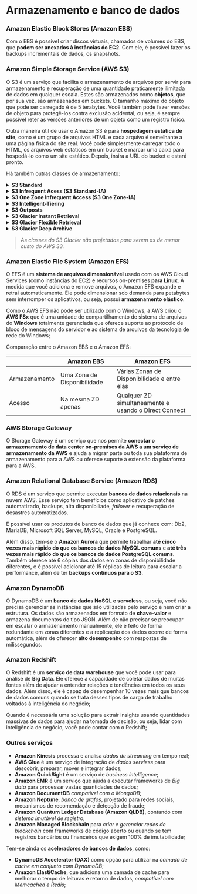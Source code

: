 # Armazenamento e banco de dados

### Amazon Elastic Block Stores (Amazon EBS)

Com o EBS é possível criar discos virtuais, chamados de volumes do EBS, que
**podem ser anexados à instâncias do EC2**. Com ele, é possível fazer os backups
incrementais de dados, os snapshots.

### Amazon Simple Storage Service (AWS S3)

O S3 é um serviço que facilita o armazenamento de arquivos por servir para
armazenamento e recuperação de uma quantidade praticamente ilimitada de dados em
qualquer escala. Estes são armazenados como **objetos**, que por sua vez, são
armazenados em buckets. O tamanho máximo do objeto que pode ser carregado é de 5
terabytes. Você também pode fazer versões de objeto para protegê-los contra
exclusão acidental, ou seja, é sempre possível reter as versões anteriores de um
objeto como um registro físico.

Outra maneira útil de usar o Amazon S3 é para **hospedagem estática de site**,
como é um grupo de arquivos HTML e cada arquivo é semelhante a uma página física
do site real. Você pode simplesmente carregar todo o HTML, os arquivos web
estáticos em um bucket e marcar uma caixa para hospedá-lo como um site estático.
Depois, insira a URL do bucket e estará pronto.

Há também outras classes de armazenamento:

<details>
  <summary><b>S3 Standard</b></summary>
  <p>
    Foi projetado para <b>dados acessados com frequência</b> e armazenar dados 
    em um <b>mínimo de três Zonas de Disponibilidade</b>. Ele fornece alta 
    disponibilidade para objetos. Isso o torna uma boa escolha para diversos
    casos de uso, como sites, distribuição de conteúdo e <i>data analytics</i>. 
    O Amazon S3 Standard tem um <b>custo mais alto</b> do que outras storage 
    classes destinadas aos dados acessados com pouca frequência e armazenamento 
    de arquivamento.
  </p>
</details>

<details>
  <summary><b>S3 Infrequent Acess (S3 Standard-IA)</b></summary>
  <p>
    É ideal para
    <b>
    dados com pouca frequência de acesso, mas que precisam ter alta 
    disponibilidade quando necessário
    </b>. O S3 Standard-IA tem o mesmo nível de disponibilidade do Amazon S3 
    Standard, mas com um <b>preço de armazenamento mais baixo</b> e um 
    <b>preço de recuperação mais alto</b>.
  </p>
</details>

<details>
  <summary><b>S3 One Zone Infrequent Access (S3 One Zone-IA)</b></summary>
  <p>
    Ele armazena dados em <b>uma única Zona de Disponibilidade</b>, tem um preço 
    de armazenamento menor do que o Amazon S3 Standard-IA. Isso o torna uma boa 
    storage class nas seguintes condições: 
    <ul>
      <li>Economizar custos com armazenamento;</li>
      <li>
        Reproduzir facilmente seus dados em caso de falha na Zona de 
        Disponibilidade;
      </li>
    </ul>
  </p>
</details>

<details>
  <summary><b>S3 Intelligent-Tiering</b></summary>
  <p>
    Nesse o S3 <b>monitora os padrões de acesso dos objetos</b>.
    Se você não acessou um objeto por 30 dias consecutivos, o S3 o move
    automaticamente para o nível de acesso pouco frequente S3 Standard–IA. Se 
    você acessar um objeto no nível de acesso pouco frequente, o S3 o move
    automaticamente para o nível de acesso frequente S3 Standard.
  </p>
</details>

<details>
  <summary><b>S3 Outposts</b></summary>
  <p>
    Ele oferece armazenamento de objetos 
    <b>para o ambiente on-premises do AWS Outposts</b>.
  </p>
</details>

<details>
  <summary><b>S3 Glacier Instant Retrieval</b></summary>
  <p>
    Este funciona bem para <b>dados arquivados que requerem acesso imediato</b> 
    e pode recuperar objetos em alguns <b>milissegundos</b>. É a classe de 
    armazenamento de arquivos que oferece o <b>terceiro menor custo</b> de 
    armazenamento para dados de longa duração.
  </p>
</details>

<details>
  <summary><b>S3 Glacier Flexible Retrieval</b></summary>
  <p>
    Oferecendo o <b>segundo menor custo</b> de armazenamento, ele é projetado 
    para <b>arquivamento de dados</b> e é capaz de recuperar objetos em poucos 
    <b>minutos a horas</b>.
  </p>
</details>

<details>
  <summary><b>S3 Glacier Deep Archive</b></summary>
  <p>
    Ele dá suporte a <b>retenção de longo prazo</b> e preservação digital de 
    <b>dados acessados uma ou duas vezes por ano</b>. Essa storage class é
    o armazenamento de <b>menor custo na nuvem AWS</b>. Com recuperação de dados 
    de <b>12 a 48 horas</b>. Todos os objetos dessa storage class são replicados 
    e armazenados em pelo menos <b>três Zonas de Disponibilidade</b> 
    geograficamente dispersas.
  </p>
</details>

> _As classes do S3 Glacier são projetadas para serem as de menor custo do AWS S3._

### Amazon Elastic File System (Amazon EFS)

O EFS é um **sistema de arquivos dimensionável** usado com os AWS Cloud Services
(como instâncias do EC2) e recursos on-premises **para Linux**. À medida que você
adiciona e remove arquivos, o Amazon EFS expande e retrai automaticamente. Ele
pode dimensionar sob demanda para petabytes sem interromper os aplicativos, ou
seja, possui **armazenamento elástico**.

Como o AWS EFS não pode ser utilizado com o Windows, a AWS criou o **AWS FSx**
que é uma unidade de compartilhamento de sistema de arquivos do **Windows**
totalmente gerenciada que oferece suporte ao protocolo de bloco de mensagens do
servidor e ao sistema de arquivos da tecnologia de rede do Windows;

Comparação entre o Amazon EBS e o Amazon EFS:

|               | Amazon EBS                  | Amazon EFS                                            |
| ------------- | --------------------------- | ----------------------------------------------------- |
| Armazenamento | Uma Zona de Disponibilidade | Várias Zonas de Disponibilidade e entre elas          |
| Acesso        | Na mesma ZD apenas          | Qualquer ZD simultaneamente e usando o Direct Connect |

### AWS Storage Gateway

O Storage Gateway é um serviço que nos permite
**conectar o armazenamento de data center on-premises da AWS a um serviço de**
**armazenamento da AWS** e ajuda a migrar parte ou toda sua plataforma de
armazenamento para a AWS ou oferece suporte à extensão da plataforma para a AWS.

### Amazon Relational Database Service (Amazon RDS)

O RDS é um serviço que permite executar **bancos de dados relacionais** na nuvem
AWS. Esse serviço tem benefícios como aplicativo de patches automatizado,
backups, alta disponibiliade, _failover_ e recuperação de desastres automatizados.

É possível usar os produtos de banco de dados que já conhece com: Db2, MariaDB,
Microsoft SQL Server, MySQL, Oracle e PostgreSQL.

Além disso, tem-se o **Amazon Aurora** que permite trabalhar
**até cinco vezes mais rápido do que os bancos de dados MySQL comuns** e
**até três vezes mais rápido do que os bancos de dados PostgreSQL comuns**.
Também oferece até 6 cópias dos dados em zonas de disponibilidade diferentes, e
é possível adicionar até 15 réplicas de leitura para escalar a performance, além
de ter **backups contínuos para o S3**.

### Amazon DynamoDB

O DynamoDB é um **banco de dados NoSQL e serveless**, ou seja, você não precisa
gerenciar as instâncias que são utilizadas pelo serviço e nem criar a estrutura.
Os dados são armazenados em formato de **chave-valor** e armazena documentos do
tipo JSON. Além de não precisar se preocupar em escalar o armazenamento
manualmente, ele é feito de forma redundante em zonas diferentes e a replicação
dos dados ocorre de forma automática, além de oferecer **alto desempenho** com
respostas de milissegundos.

### Amazon Redshift

O Redshift é um **serviço de data warehouse** que você pode usar para análise de
**Big Data**. Ele oferece a capacidade de coletar dados de muitas fontes além de
ajudar a entender relações e tendências em todos os seus dados. Além disso, ele
é capaz de desempenhar 10 vezes mais que bancos de dados comuns quando se trata
desses tipos de carga de trabalho voltados à inteligência do negócio;

Quando é necessária uma solução para extrair insights usando quantidades massivas
de dados para ajudar na tomada de decisão, ou seja, lidar com inteligência de
negócio, você pode contar com o Redshift;

### Outros serviços

- **Amazon Kinesis** processa e analisa _dados de streaming_ em tempo real;
- **AWS Glue** é um serviço de integração de _dados servless_ para descobrir,
  preparar, mover e integrar dados;
- **Amazon QuickSight** é um serviço de _business intelligence_;
- **Amazon EMR** é um serviço que ajuda a executar frameworks de _Big data_ para
  processar vastas quantidades de dados;
- **Amazon DocumentDB** _compatível com o MongoDB_;
- **Amazon Neptune**, _banco de grafos_, projetado para redes sociais, mecanismos
  de recomendação e detecção de fraude;
- **Amazon Quantum Ledger Database (Amazon QLDB)**, contando com
  _sistema imutável de registro_;
- **Amazon Managed Blockchain** para _criar e gerenciar redes de blockchain_ com
  frameworks de código aberto ou quando se tem registros bancários ou financeiros
  que exigem 100% de imutabilidade;

Tem-se ainda os **aceleradores de bancos de dados**, como:

- **DynamoDB Accelerator (DAX)** como opção para utilizar na
  _camada de cache em conjunto com DynamoDB_;
- **Amazon ElastiCache**, que adiciona uma camada de cache para melhorar o tempo
  de leituras e retorno de dados, _compatível com Memcached e Redis_;
